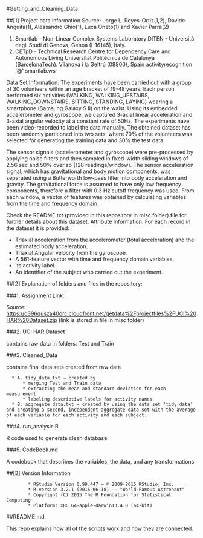 #Getting_and_Cleaning_Data

##[1] Project data information
Source: Jorge L. Reyes-Ortiz(1,2), Davide Anguita(1), Alessandro Ghio(1), Luca Oneto(1) and Xavier Parra(2)
1. Smartlab - Non-Linear Complex Systems Laboratory DITEN - Università degli Studi di Genova, Genoa (I-16145), Italy. 
2. CETpD - Technical Research Centre for Dependency Care and Autonomous Living Universitat Politècnica de Catalunya (BarcelonaTech). Vilanova i la Geltrú (08800), Spain activityrecognition '@' smartlab.ws

Data Set Information: The experiments have been carried out with a group of 30 volunteers within an age bracket of 19-48 years. Each person performed six activities (WALKING, WALKING_UPSTAIRS, WALKING_DOWNSTAIRS, SITTING, STANDING, LAYING) wearing a smartphone (Samsung Galaxy S II) on the waist. Using its embedded accelerometer and gyroscope, we captured 3-axial linear acceleration and 3-axial angular velocity at a constant rate of 50Hz. The experiments have been video-recorded to label the data manually. The obtained dataset has been randomly partitioned into two sets, where 70% of the volunteers was selected for generating the training data and 30% the test data. 

The sensor signals (accelerometer and gyroscope) were pre-processed by applying noise filters and then sampled in fixed-width sliding windows of 2.56 sec and 50% overlap (128 readings/window). The sensor acceleration signal, which has gravitational and body motion components, was separated using a Butterworth low-pass filter into body acceleration and gravity. The gravitational force is assumed to have only low frequency components, therefore a filter with 0.3 Hz cutoff frequency was used. From each window, a vector of features was obtained by calculating variables from the time and frequency domain.

Check the README.txt (provided in this repository in misc folder) file for further details about this dataset. 
Attribute Information:
For each record in the dataset it is provided: 
- Triaxial acceleration from the accelerometer (total acceleration) and the estimated body acceleration. 
- Triaxial Angular velocity from the gyroscope. 
- A 561-feature vector with time and frequency domain variables. 
- Its activity label. 
- An identifier of the subject who carried out the experiment.

##[2] Explanation of folders and files in the repository:

###1. Assignment Link: 

Source: https://d396qusza40orc.cloudfront.net/getdata%2Fprojectfiles%2FUCI%20HAR%20Dataset.zip (link is stored in  file in misc folder)

###2. UCI HAR Dataset 

contains raw data in folders: Test and Train

###3. Cleaned_Data 

contains final data sets created from raw data

      * A. tidy_data.txt → created by
          * merging Test and Train data
          * extracting the mean and standard deviation for each measurement 
          * labeling descriptive labels for activity names 
      * B. aggregate_data.txt → created by using the data set ‘tidy_data’ and creating a second, independent aggregate data set with the average of each variable for each activity and each subject.

###4. run_analysis.R 

R code used to generate clean database

###5. CodeBook.md 

A codebook that describes the variables, the data, and any transformations 

##[3] Version Information

            * RStudio Version 0.99.447 – © 2009-2015 RStudio, Inc.
            * R version 3.2.1 (2015-06-18) -- "World-Famous Astronaut"
            * Copyright (C) 2015 The R Foundation for Statistical Computing
            * Platform: x86_64-apple-darwin13.4.0 (64-bit)

##README.md

This repo explains how all of the scripts work and how they are connected.
